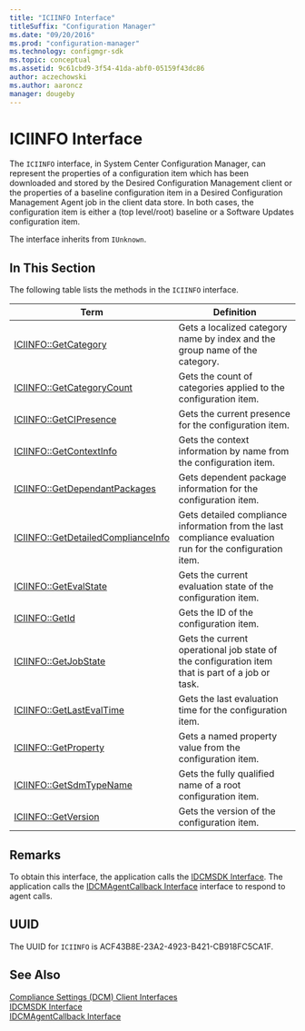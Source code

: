 ```yaml
---
title: "ICIINFO Interface"
titleSuffix: "Configuration Manager"
ms.date: "09/20/2016"
ms.prod: "configuration-manager"
ms.technology: configmgr-sdk
ms.topic: conceptual
ms.assetid: 9c61cbd9-3f54-41da-abf0-05159f43dc86
author: aczechowski
ms.author: aaroncz
manager: dougeby
---
```

# ICIINFO Interface
The `ICIINFO` interface, in System Center Configuration Manager, can represent the properties of a configuration item which has been downloaded and stored by the Desired Configuration Management client or the properties of a baseline configuration item in a Desired Configuration Management Agent job in the client data store. In both cases, the configuration item is either a (top level/root) baseline or a Software Updates configuration item.  

 The interface inherits from `IUnknown`.  

## In This Section  
 The following table lists the methods in the `ICIINFO` interface.  

|Term|Definition|  
|----------|----------------|  
|[ICIINFO::GetCategory](../../../../../develop/reference/core/clients/client-classes/iciinfo--getcategory-method.md)|Gets a localized category name by index and the group name of the category.|  
|[ICIINFO::GetCategoryCount](../../../../../develop/reference/core/clients/client-classes/iciinfo--getcategorycount-method.md)|Gets the count of categories applied to the configuration item.|  
|[ICIINFO::GetCIPresence](../../../../../develop/reference/core/clients/client-classes/iciinfo--getcipresence-method.md)|Gets the current presence for the configuration item.|  
|[ICIINFO::GetContextInfo](../../../../../develop/reference/core/clients/client-classes/iciinfo--getcontextinfo-method.md)|Gets the context information by name from the configuration item.|  
|[ICIINFO::GetDependantPackages](../../../../../develop/reference/core/clients/client-classes/iciinfo--getdependantpackages-method.md)|Gets dependent package information for the configuration item.|  
|[ICIINFO::GetDetailedComplianceInfo](../../../../../develop/reference/core/clients/client-classes/iciinfo--getdetailedcomplianceinfo-method.md)|Gets detailed compliance information from the last compliance evaluation run for the configuration item.|  
|[ICIINFO::GetEvalState](../../../../../develop/reference/core/clients/client-classes/iciinfo--getevalstate-method.md)|Gets the current evaluation state of the configuration item.|  
|[ICIINFO::GetId](../../../../../develop/reference/core/clients/client-classes/iciinfo--getid-method.md)|Gets the ID of the configuration item.|  
|[ICIINFO::GetJobState](../../../../../develop/reference/core/clients/client-classes/iciinfo--getjobstate-method.md)|Gets the current operational job state of the configuration item that is part of a job or task.|  
|[ICIINFO::GetLastEvalTime](../../../../../develop/reference/core/clients/client-classes/iciinfo--getlastevaltime-method.md)|Gets the last evaluation time for the configuration item.|  
|[ICIINFO::GetProperty](../../../../../develop/reference/core/clients/client-classes/iciinfo--getproperty-method.md)|Gets a named property value from the configuration item.|  
|[ICIINFO::GetSdmTypeName](../../../../../develop/reference/core/clients/client-classes/iciinfo--getsdmtypename-method.md)|Gets the fully qualified name of a root configuration item.|  
|[ICIINFO::GetVersion](../../../../../develop/reference/core/clients/client-classes/iciinfo--getversion-method.md)|Gets the version of the configuration item.|  

## Remarks  
 To obtain this interface, the application calls the [IDCMSDK Interface](../../../../../develop/reference/core/clients/client-classes/idcmsdk-interface.md). The application calls the [IDCMAgentCallback Interface](../../../../../develop/reference/core/clients/client-classes/idcmagentcallback-interface.md) interface to respond to agent calls.  

## UUID  
 The UUID for `ICIINFO` is ACF43B8E-23A2-4923-B421-CB918FC5CA1F.  

## See Also  
 [Compliance Settings (DCM) Client Interfaces](../../../../../develop/reference/core/clients/client-classes/compliance-settings--dcm--client-interfaces.md)   
 [IDCMSDK Interface](../../../../../develop/reference/core/clients/client-classes/idcmsdk-interface.md)   
 [IDCMAgentCallback Interface](../../../../../develop/reference/core/clients/client-classes/idcmagentcallback-interface.md)
